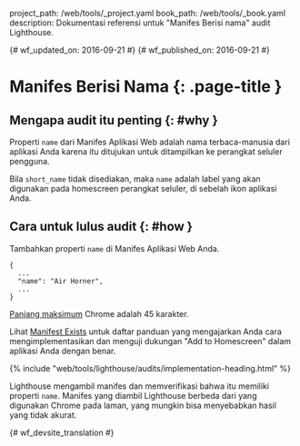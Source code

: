 project_path: /web/tools/_project.yaml
book_path: /web/tools/_book.yaml
description: Dokumentasi referensi untuk "Manifes Berisi nama" audit Lighthouse.

{# wf_updated_on: 2016-09-21 #}
{# wf_published_on: 2016-09-21 #}

# Manifes Berisi Nama  {: .page-title }

## Mengapa audit itu penting {: #why }

Properti `name` dari Manifes Aplikasi Web adalah nama terbaca-manusia dari aplikasi
Anda karena itu ditujukan untuk ditampilkan ke perangkat seluler pengguna.

Bila `short_name` tidak disediakan, maka `name` adalah label yang akan
digunakan pada homescreen perangkat seluler, di sebelah ikon aplikasi Anda.

## Cara untuk lulus audit {: #how }

Tambahkan properti `name` di Manifes Aplikasi Web Anda.

    {
      ...
      "name": "Air Horner",
      ...
    }

[Panjang
maksimum](https://developer.chrome.com/apps/manifest/name) Chrome adalah 45 karakter.

Lihat [Manifest Exists](manifest-exists#how)
untuk daftar panduan yang mengajarkan Anda cara
mengimplementasikan dan menguji dukungan "Add to Homescreen" dalam aplikasi Anda dengan benar.

{% include "web/tools/lighthouse/audits/implementation-heading.html" %}

Lighthouse mengambil manifes dan memverifikasi bahwa itu memiliki properti `name`.
Manifes yang diambil Lighthouse berbeda dari yang digunakan Chrome
pada laman, yang mungkin bisa menyebabkan hasil yang tidak akurat.


{# wf_devsite_translation #}
